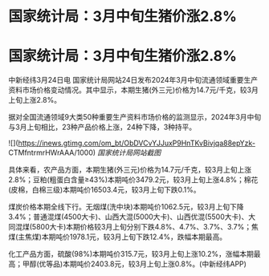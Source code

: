# 国家统计局：3月中旬生猪价涨2.8%

# 国家统计局：3月中旬生猪价涨2.8%

中新经纬3月24日电
国家统计局网站24日发布2024年3月中旬流通领域重要生产资料市场价格变动情况。其中显示，本期生猪(外三元)价格为14.7元/千克，较3月上旬上涨2.8%。

据对全国流通领域9大类50种重要生产资料市场价格的监测显示，2024年3月中旬与3月上旬相比，23种产品价格上涨，24种下降，3种持平。

![](https://inews.gtimg.com/om_bt/ObDVCvYJJuxP9HnTKvBivjqa88epYzk-
CTMfntrmrHWrAAA/1000) _国家统计局网站截图_

具体来看，农产品方面，本期生猪(外三元)价格为14.7元/千克，较3月上旬上涨2.8%；豆粕(粗蛋白含量≥43%)本期吨价3479.2元，较3月上旬上涨4.8%；棉花(皮棉，白棉三级)本期吨价16503.4元，较3月上旬下跌0.1%。

煤炭价格本期全线下行。无烟煤(洗中块)本期吨价1062.5元，较3月上旬下降3.4%；普通混煤(4500大卡)、山西大混(5000大卡)、山西优混(5500大卡)、大同混煤(5800大卡)本期价格较3月上旬分别下跌4.8%、4.7%、3.7%、3.7%；焦煤(主焦煤)本期吨价1978.1元，较3月上旬下跌12.4%，跌幅本期最高。

化工产品方面，硫酸(98%)本期吨价315.7元，较3月上旬上涨10.2%，涨幅本期最高；甲醇(优等品)本期吨价2403.8元，较3月上旬上涨0.8%。(中新经纬APP)

